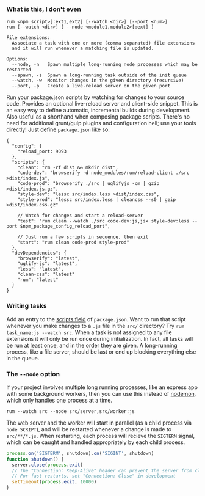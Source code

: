 ### What is this, I don't even
```
rum <npm_script>[:ext1,ext2] [--watch <dir>] [--port <num>]
rum [--watch <dir>] [ --node <module1,module2>[:ext] ]

File extensions:
  Associate a task with one or more (comma separated) file extensions
  and it will run whenever a matching file is updated.

Options:
  --node, -n   Spawn multiple long-running node processes which may be restarted
  --spawn, -s  Spawn a long-running task outside of the init queue
  --watch, -w  Monitor changes in the given directory (recursive)
  --port, -p   Create a live-reload server on the given port
```
Run your package.json scripts by watching for changes to your source code. Provides an optional live-reload server and client-side snippet. This is an easy way to define automatic, incremental builds during development. Also useful as a shorthand when composing package scripts. There's no need for additional grunt/gulp plugins and configuration hell; use your tools directly! Just define `package.json` like so:
```
{
  "config": {
    "reload_port: 9093
  },
  "scripts": {
    "clean": "rm -rf dist && mkdir dist",
    "code-dev": "browserify -d node_modules/rum/reload-client ./src >dist/index.js",
    "code-prod": "browserify ./src | uglifyjs -cm | gzip >dist/index.js.gz",
    "style-dev": "lessc src/index.less >dist/index.css",
    "style-prod": "lessc src/index.less | cleancss --s0 | gzip >dist/index.css.gz"

    // Watch for changes and start a reload-server
    "test": "rum clean --watch ./src code-dev:js,jsx style-dev:less --port $npm_package_config_reload_port",

    // Just run a few scripts in sequence, then exit
    "start": "rum clean code-prod style-prod"
  },
  "devDependencies": {
    "browserify": "latest",
    "uglify-js": "latest",
    "less": "latest",
    "clean-css": "latest"
    "rum": "latest"
  }
}
```

### Writing tasks
Add an entry to the [scripts field](https://docs.npmjs.com/misc/scripts) of `package.json`. Want to run that script whenever you make changes to a `.js` file in the `src/` directory? Try `rum task_name:js --watch src`. When a task is not assigned to any file extensions it will only be run once during initialization. In fact, all tasks will be run at least once, and in the order they are given. A long-running process, like a file server, should be last or end up blocking everything else in the queue.

### The `--node` option
If your project involves multiple long running processes, like an express app with some background workers, then you can use this instead of [nodemon](https://github.com/remy/nodemon), which only handles one process at a time.
```
rum --watch src --node src/server,src/worker:js
```
The web server and the worker will start in parallel (as a child process via `node SCRIPT`), and will be restarted whenever a change is made to `src/**/*.js`. When restarting, each process will recieve the `SIGTERM` signal, which can be caught and handled appropriately by each child process.
```javascript
process.on('SIGTERM', shutdown).on('SIGINT', shutdown)
function shutdown() {
  server.close(process.exit)
  // The "Connection: Keep-Alive" header can prevent the server from closing immediately
  // For fast restarts, set "Connection: Close" in development
  setTimeout(process.exit, 10000)
}
```
